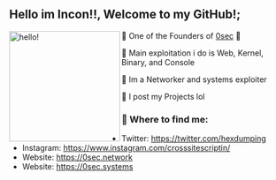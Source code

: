## Hello im Incon!!, Welcome to my GitHub!;
<p>
  <img width="200" alt="hello!" align="left" src="https://media.giphy.com/media/VUC9YdLSnKuJy/giphy.gif">
</p>


🚨 One of the Founders of [0sec](https://0sec.systems) 🚨


🔧 Main exploitation i do is Web, Kernel, Binary, and Console 

🔧 Im a Networker and systems exploiter

🔧 I post my Projects lol




### 💬 Where to find me:
- Twitter: https://twitter.com/hexdumping
- Instagram: https://www.instagram.com/crosssitescriptin/
- Website: https://0sec.network
- Website: https://0sec.systems

